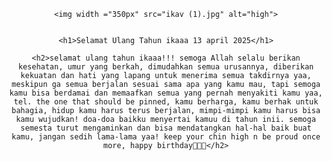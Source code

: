 <!DOCTYPE html>
<html lang="en">
<head>
  <meta charset="UTF-8">
  <meta name="viewport" content="width=device-width, initial-scale=1.0">
  <meta http-equiv="X-UA-Compatible" content="ie=edge">
  <title>Selamat Ulang Tahun ikaaa</title>
</head>
<body>
  
  <center>
    
    <img width ="350px" src="ikav (1).jpg" alt="high">
    
    
    <h1>Selamat Ulang Tahun ikaaa 13 april 2025</h1>
    
    <h2>selamat ulang tahun ikaaa!!! semoga Allah selalu berikan kesehatan, umur yang berkah, dimudahkan semua urusannya, diberikan kekuatan dan hati yang lapang untuk menerima semua takdirnya yaa, meskipun ga semua berjalan sesuai sama apa yang kamu mau, tapi semoga kamu bisa berdamai dan memaafkan semua yang pernah menyakiti kamu yaa, tel. the one that should be pinned, kamu berharga, kamu berhak untuk bahagia, hidup kamu harus terus berjalan, mimpi-mimpi kamu harus bisa kamu wujudkan! doa-doa baikku menyertai kamuu di tahun inii. semoga semesta turut mengaminkan dan bisa mendatangkan hal-hal baik buat kamu, jangan sedih lama-lama yaa! keep your chin high n be proud once more, happy birthday🌷🌷🌷</h2>
  </center>
  
  
  
  
  
  
</body>
</html>
